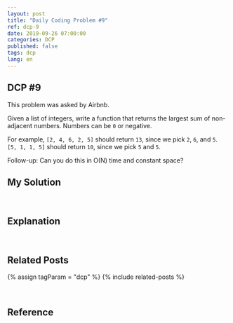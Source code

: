 ```yaml
---
layout: post
title: "Daily Coding Problem #9"
ref: dcp-9
date: 2019-09-26 07:00:00
categories: DCP
published: false
tags: dcp
lang: en
---
```


## DCP #9
This problem was asked by Airbnb.

Given a list of integers, write a function that returns the largest sum of non-adjacent numbers. Numbers can be `0` or negative.

For example, `[2, 4, 6, 2, 5]` should return `13`, since we pick `2`, `6`, and `5`. `[5, 1, 1, 5]` should return `10`, since we pick `5` and `5`.

Follow-up: Can you do this in O(N) time and constant space?

## My Solution

<br>

## Explanation

<br>

## Related Posts <a id="related"></a>
{% assign tagParam = "dcp" %}
{% include related-posts %}

<br>

## Reference <a id="ref"></a>